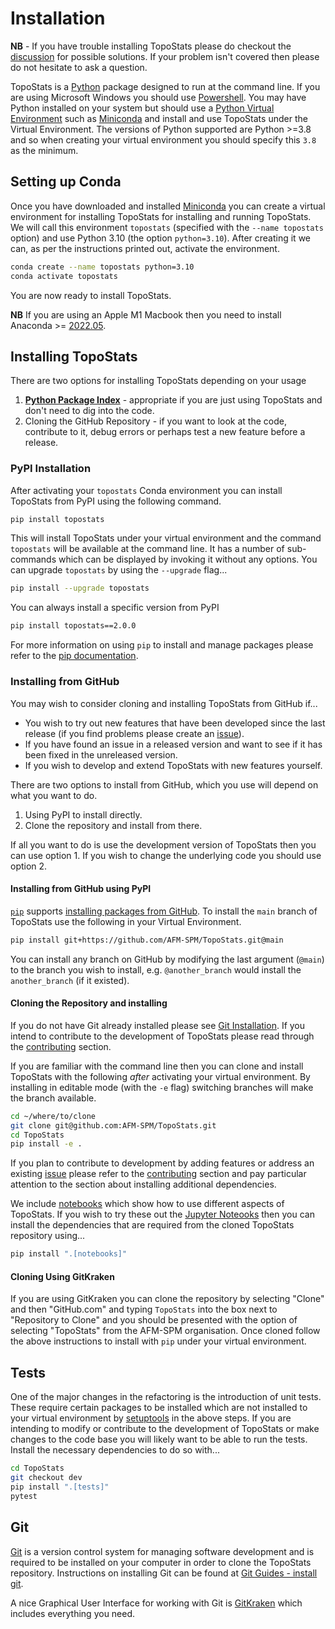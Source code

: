 # Installation

**NB** - If you have trouble installing TopoStats please do checkout the
[discussion](https://github.com/AFM-SPM/TopoStats/discussions) for possible solutions. If your problem isn't covered
then please do not hesitate to ask a question.

TopoStats is a [Python](https://www.python.org) package designed to run at the command line. If you are using Microsoft
Windows you should use
[Powershell](https://learn.microsoft.com/en-us/powershell/scripting/learn/ps101/01-getting-started?view=powershell-7.3).
You may have Python installed on your system but should use a [Python Virtual
Environment](https://realpython.com/python-virtual-environments-a-primer/) such as
[Miniconda](https://docs.conda.io/en/latest/miniconda.html) and install and use TopoStats under the Virtual
Environment. The versions of Python supported are Python >=3.8 and so when creating your virtual environment you should
specify this `3.8` as the minimum.

## Setting up Conda

Once you have downloaded and installed [Miniconda](https://docs.conda.io/en/latest/miniconda.html) you can create a
virtual environment for installing TopoStats for installing and running TopoStats. We will call this environment `topostats`
(specified with the `--name topostats` option) and use Python 3.10 (the option `python=3.10`). After creating it we can,
as per the instructions printed out, activate the environment.

```bash
conda create --name topostats python=3.10
conda activate topostats
```

You are now ready to install TopoStats.

**NB** If you are using an Apple M1 Macbook then you need to install Anaconda >=
[2022.05](https://www.anaconda.com/blog/new-release-anaconda-distribution-now-supporting-m1).

## Installing TopoStats

There are two options for installing TopoStats depending on your usage

1. [**Python Package Index**](https://pypi.org/) - appropriate if you are just using TopoStats and don't need to dig into
   the code.
2. Cloning the GitHub Repository - if you want to look at the code, contribute to it, debug errors or perhaps test a new
   feature before a release.

### PyPI Installation

After activating your `topostats` Conda environment you can install TopoStats from PyPI using the following command.

```bash
pip install topostats
```

This will install TopoStats under your virtual environment and the command `topostats` will be available at the
command line. It has a number of sub-commands which can be displayed by invoking it without any options. You can upgrade
`topostats` by using the `--upgrade` flag...

```bash
pip install --upgrade topostats
```

You can always install a specific version from PyPI

```bash
pip install topostats==2.0.0
```

For more information on using `pip` to install and manage packages please refer to the [pip
documentation](https://pip.pypa.io/en/stable/user_guide/).

### Installing from GitHub

You may wish to consider cloning and installing TopoStats from GitHub if...

- You wish to try out new features that have been developed since the last release (if you find problems please create
  an [issue](https://github.com/AFM-SPM/TopoStats/issues)).
- If you have found an issue in a released version and want to see if it has been fixed in the unreleased version.
- If you wish to develop and extend TopoStats with new features yourself.

There are two options to install from GitHub, which you use will depend on what you want to do.

1. Using PyPI to install directly.
2. Clone the repository and install from there.

If all you want to do is use the development version of TopoStats then you can use option 1. If you wish to change the
underlying code you should use option 2.

#### Installing from GitHub using PyPI

[`pip`][pip] supports [installing packages from GitHub][pip_github]. To install the `main` branch of TopoStats use the
following in your Virtual Environment.

```bash
pip install git+https://github.com/AFM-SPM/TopoStats.git@main
```

You can install any branch on GitHub by modifying the last argument (`@main`) to the branch you wish to install,
e.g. `@another_branch` would install the `another_branch` (if it existed).

#### Cloning the Repository and installing

If you do not have Git already installed please see [Git Installation](https://github.com/git-guides/install-git). If
you intend to contribute to the development of TopoStats please read through the [contributing](contributing) section.

If you are familiar with the command line then you can clone and install TopoStats with the following _after_ activating
your virtual environment. By installing in editable mode (with the `-e` flag) switching branches will make the branch
available.

```bash
cd ~/where/to/clone
git clone git@github.com:AFM-SPM/TopoStats.git
cd TopoStats
pip install -e .
```

If you plan to contribute to development by adding features or address an existing
[issue](https://github.com/AFM-SPM/TopoStats/issues) please refer to the [contributing](contributing) section and pay
particular attention to the section about installing additional dependencies.

We include [notebooks](notebooks) which show how to use different aspects of TopoStats. If you wish to try these out the
[Jupyter Noteooks](https://jupyter.org/) then you can install the dependencies that are required from the cloned
TopoStats repository using...

```bash
pip install ".[notebooks]"
```

#### Cloning Using GitKraken

If you are using GitKraken you can clone the repository by selecting "Clone" and then "GitHub.com" and typing
`TopoStats` into the box next to "Repository to Clone" and you should be presented with the option of selecting
"TopoStats" from the AFM-SPM organisation. Once cloned follow the above instructions to install with `pip` under your
virtual environment.

## Tests

One of the major changes in the refactoring is the introduction of unit tests. These require certain packages to be
installed which are not installed to your virtual environment by
[setuptools](https://setuptools.pypa.io/en/latest/setuptools.html) in the above steps. If you are intending to modify or
contribute to the development of TopoStats or make changes to the code base you will likely want to be able to run
the tests. Install the necessary dependencies to do so with...

```bash
cd TopoStats
git checkout dev
pip install ".[tests]"
pytest
```

## Git

[Git][git] is a version control system for managing software development and is required to be installed on
your computer in order to clone the TopoStats repository. Instructions on installing Git can be found at [Git Guides -
install git](https://github.com/git-guides/install-git).

A nice Graphical User Interface for working with Git is [GitKraken](https://www.gitkraken.com/) which includes
everything you need.

[git]: https://git.vc
[pip]: https://pypi.org/project/pip/
[pip_github]: https://pip.pypa.io/en/stable/getting-started/#install-a-package-from-github
